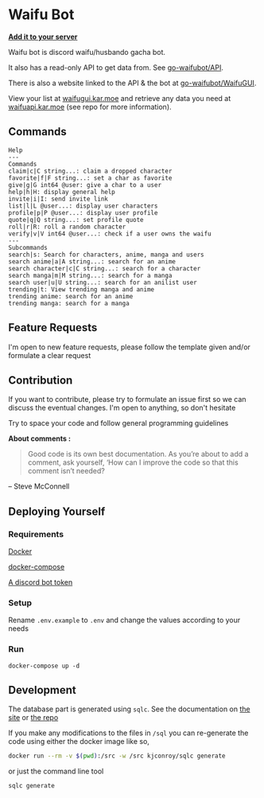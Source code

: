# Waifu Bot

**[Add it to your server](https://discord.com/oauth2/authorize?scope=bot&client_id=712332547694264341&permissions=92224)**

Waifu bot is discord waifu/husbando gacha bot.

It also has a read-only API to get data from. See [go-waifubot/API](https://github.com/go-waifubot/API).

There is also a website linked to the API & the bot at [go-waifubot/WaifuGUI](https://github.com/go-waifubot/WaifuGUI).

View your list at [waifugui.kar.moe](https://waifugui.kar.moe) and retrieve any data you need at [waifuapi.kar.moe](https://waifuapi.kar.moe) (see repo for more information).

## Commands

```help
Help
---
Commands
claim|c|C string...: claim a dropped character
favorite|f|F string...: set a char as favorite
give|g|G int64 @user: give a char to a user
help|h|H: display general help
invite|i|I: send invite link
list|l|L @user...: display user characters
profile|p|P @user...: display user profile
quote|q|Q string...: set profile quote
roll|r|R: roll a random character
verify|v|V int64 @user...: check if a user owns the waifu
---
Subcommands
search|s: Search for characters, anime, manga and users
search anime|a|A string...: search for an anime
search character|c|C string...: search for a character
search manga|m|M string...: search for a manga
search user|u|U string...: search for an anilist user
trending|t: View trending manga and anime
trending anime: search for an anime
trending manga: search for a manga
```

## Feature Requests

I'm open to new feature requests, please follow the template given and/or formulate a clear request

## Contribution

If you want to contribute, please try to formulate an issue first so we can discuss the eventual changes. I'm open to anything, so don't hesitate

Try to space your code and follow general programming guidelines

**About comments :**

> Good code is its own best documentation. As you’re about to add a comment, ask yourself, ‘How can I improve the code so that this comment isn’t needed?

– Steve McConnell

## Deploying Yourself

### Requirements

[Docker](https://docs.docker.com/get-docker/)

[docker-compose](https://docs.docker.com/compose/install/)

[A discord bot token](https://discord.com/developers)

### Setup

Rename `.env.example` to `.env` and change the values according to your needs

### Run

`docker-compose up -d`

## Development

The database part is generated using `sqlc`. See the documentation on [the site](https://sqlc.dev) or [the repo](https://github.com/kjconroy/sqlc)

If you make any modifications to the files in `/sql` you can re-generate the code using either the docker image like so,

```sh
docker run --rm -v $(pwd):/src -w /src kjconroy/sqlc generate
```

or just the command line tool

```sh
sqlc generate
```
